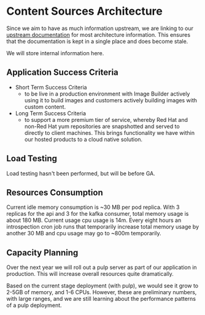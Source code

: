 # Content Sources Architecture

Since we aim to have as much information upstream, we are linking to our [upstream documentation](https://github.com/content-services/content-sources-backend/blob/main/docs/architecture.md) for most architecture information.  This ensures that the documentation is kept in a single place and does become stale.

We will store internal information here.

## Application Success Criteria

* Short Term Success Criteria
  * to be live in a production environment with Image Builder actively using it to build images and customers actively building images with custom content.
* Long Term Success Criteria
  * to support a more premium tier of service, whereby Red Hat and non-Red Hat yum repositories are snapshotted and served to directly to client machines.  This brings functionality we have within our hosted products to a cloud native solution.

## Load Testing

Load testing hasn't been performed, but will be before GA.

## Resources Consumption

Current idle memory consumption is ~30 MB per pod replica.  With 3 replicas for the api and 3 for the kafka consumer, total memory usage is about 180 MB. Current usage cpu usage is 14m.  Every eight hours an introspection cron job runs that temporarily increase total memory usage by another 30 MB and cpu usage may go to ~800m temporarily.

## Capacity Planning

Over the next year we will roll out a pulp server as part of our application in production.  This will increase overall resources quite dramatically.

Based on the current stage deployment (with pulp), we would see it grow to 2-5GB of memory, and 1-6 CPUs.  However, these are preliminary numbers, with large ranges, and we are still learning about the performance patterns of a pulp deployment.
